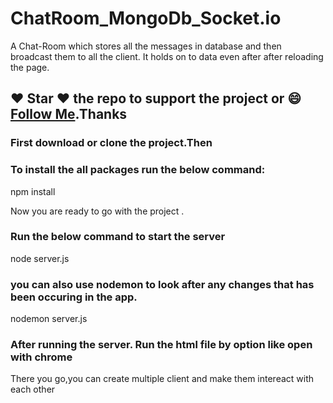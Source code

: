 # ChatRoom_MongoDb_Socket.io
A Chat-Room which stores all the messages in database and then broadcast them to all the client. It holds on to data even after after reloading the page.

##### 
## :heart: Star :heart: the repo to support the project or :smile:[Follow Me](https://github.com/kanchan0).Thanks

### First download or clone the project.Then 
### To install the all packages run the below command: 

npm install 

Now you are ready to go with the project . 

### Run the below command to start the server 

node server.js 

### you can also use nodemon to look after any changes that has been occuring in the app.

nodemon server.js 

### After running the server. Run the html file by option like open with chrome
There you go,you can create multiple client and make them intereact with each other
